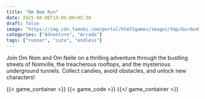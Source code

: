 ```yaml
---
title: "Om Nom Run"
date: 2025-08-06T14:05:00+05:30
draft: false
image: "https://img.cdn.famobi.com/portal/html5games/images/tmp/GardenBloomTeaser.jpg?v=0.2-2f895505"
categories: ["Adventure", "Arcade"]
tags: ["runner", "cute", "endless"]
---
```

Join Om Nom and Om Nelle on a thrilling adventure through the bustling streets of Nomville, the treacherous rooftops, and the mysterious underground tunnels. Collect candies, avoid obstacles, and unlock new characters!


  {{< game_container >}}
    {{< game_code >}}
  {{</ game_container >}}